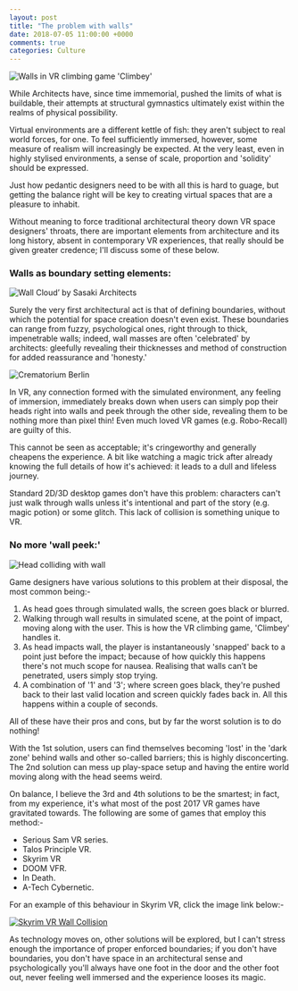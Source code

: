 ```yaml
---
layout: post
title: "The problem with walls"
date: 2018-07-05 11:00:00 +0000
comments: true
categories: Culture
---
```

![Walls in VR climbing game 'Climbey'](https://vrgamecritic.com/images/games/screens/393-screen-02.jpg)

While Architects have, since time immemorial, pushed the limits of what is buildable, their attempts at structural gymnastics ultimately exist within the realms of physical possibility.

Virtual environments are a different kettle of fish: they aren't subject to real world forces, for one. To feel sufficiently immersed, however, some measure of realism will increasingly be expected. At the very least, even in highly stylised environments, a sense of scale, proportion and 'solidity' should be expressed.

Just how pedantic designers need to be with all this is hard to guage, but getting the balance right will be key to creating virtual spaces that are a pleasure to inhabit.

Without meaning to force traditional architectural theory down VR space designers' throats, there are important elements from architecture and its long history, absent in contemporary VR experiences, that really should be given greater credence; I'll discuss some of these below.

### Walls as boundary setting elements:
![Wall Cloud’ by Sasaki Architects](https://static.dezeen.com/uploads/2015/04/Wall-Cloud-by-Sasaki-Architecture_dezeen_784_6.jpg)

Surely the very first architectural act is that of defining boundaries, without which the potential for space creation doesn't even exist. These boundaries can range from fuzzy, psychological ones, right through to thick, impenetrable walls; indeed, wall masses are often 'celebrated' by architects: gleefully revealing their thicknesses and method of construction for added reassurance and 'honesty.'

![Crematorium Berlin](https://images.adsttc.com/media/images/50fe/e397/b3fc/4b67/6900/0001/newsletter/krematorium-berlin_01_photographer-mattias-hamren.jpg?1414592464)

In VR, any connection formed with the simulated environment, any feeling of immersion, immediately breaks down when users can simply pop their heads right into walls and peek through the other side, revealing them to be nothing more than pixel thin! Even much loved VR games (e.g. Robo-Recall) are guilty of this.

This cannot be seen as acceptable; it's cringeworthy and generally cheapens the experience. A bit like watching a magic trick after already knowing the full details of how it's achieved: it leads to a dull and lifeless journey.

Standard 2D/3D desktop games don't have this problem: characters can't just walk through walls unless it's intentional and part of the story (e.g. magic potion) or some glitch. This lack of collision is something unique to VR.

### No more 'wall peek:'
![Head colliding with wall](https://s3.amazonaws.com/media.expresswriters.com/wp-content/uploads/2013/07/03074837/head-on-wall-750x360.jpg)

Game designers have various solutions to this problem at their disposal, the most common being:-
1. As head goes through simulated walls, the screen goes black or blurred.
2. Walking through wall results in simulated scene, at the point of impact, moving along with the user. This is how the VR climbing game, 'Climbey' handles it.
3. As head impacts wall, the player is instantaneously 'snapped' back to a point just before the impact; because of how quickly this happens there's not much scope for nausea. Realising that walls can’t be penetrated, users simply stop trying.
4. A combination of '1' and '3'; where screen goes black, they're pushed back to their last valid location and screen quickly fades back in. All this happens within a couple of seconds.

All of these have their pros and cons, but by far the worst solution is to do nothing!

With the 1st solution, users can find themselves becoming 'lost' in the 'dark zone' behind walls and other so-called barriers; this is highly disconcerting. The 2nd solution can mess up play-space setup and having the entire world moving along with the head seems weird.

On balance, I believe the 3rd and 4th solutions to be the smartest; in fact, from my experience, it's what most of the post 2017 VR games have gravitated towards. The following are some of games that employ this method:-

* Serious Sam VR series.
* Talos Principle VR.
* Skyrim VR
* DOOM VFR.
* In Death.
* A-Tech Cybernetic.

For an example of this behaviour in Skyrim VR, click the image link below:-

[![Skyrim VR Wall Collision ](http://i68.tinypic.com/29y5lxy.jpg)](http://www.youtube.com/watch?v=9xrYHFxmki8 "Skyrim VR")

As technology moves on, other solutions will be explored, but I can't stress enough the importance of proper enforced boundaries; if you don't have boundaries, you don't have space in an architectural sense and psychologically you'll always have one foot in the door and the other foot out, never feeling well immersed and the experience looses its magic.